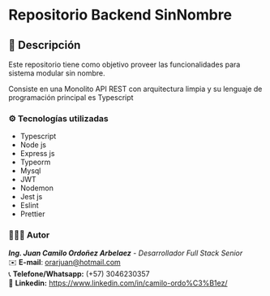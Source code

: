 # Repositorio Backend SinNombre

## 📃 Descripción

Este repositorio tiene como objetivo proveer las funcionalidades para sistema modular sin nombre.

Consiste en una Monolito API REST con arquitectura limpia y su lenguaje de programación principal es Typescript

### ⚙️ Tecnologías utilizadas

-   Typescript
-   Node js
-   Express js
-   Typeorm
-   Mysql
-   JWT
-   Nodemon
-   Jest js
-   Eslint
-   Prettier

### 🙋🏽‍♂️ Autor

**_Ing. Juan Camilo Ordoñez Arbelaez_** - _Desarrollador Full Stack Senior_ </br>
✉️ **E-mail**: orarjuan@hotmail.com </br>
📞 **Telefone/Whatsapp:** (+57) 3046230357 </br>
📌 **Linkedin:** https://www.linkedin.com/in/camilo-ordo%C3%B1ez/
